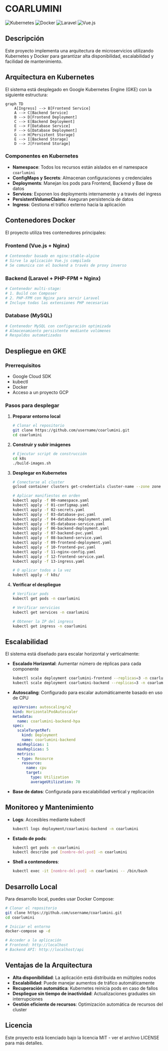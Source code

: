 # COARLUMINI 

![Kubernetes](https://img.shields.io/badge/kubernetes-326CE5?style=for-the-badge&logo=kubernetes&logoColor=white)
![Docker](https://img.shields.io/badge/docker-2496ED?style=for-the-badge&logo=docker&logoColor=white)
![Laravel](https://img.shields.io/badge/Laravel-FF2D20?style=for-the-badge&logo=laravel&logoColor=white)
![Vue.js](https://img.shields.io/badge/Vue.js-4FC08D?style=for-the-badge&logo=vue.js&logoColor=white)

## Descripción

Este proyecto implementa una arquitectura de microservicios utilizando Kubernetes y Docker para garantizar alta disponibilidad, escalabilidad y facilidad de mantenimiento.

## Arquitectura en Kubernetes

El sistema está desplegado en Google Kubernetes Engine (GKE) con la siguiente estructura:

```mermaid
graph TD
    A[Ingress] --> B[Frontend Service]
    A --> C[Backend Service]
    B --> D[Frontend Deployment]
    C --> E[Backend Deployment]
    E --> F[Database Service]
    F --> G[Database Deployment]
    G --> H[Persistent Storage]
    E --> I[Backend Storage]
    D --> J[Frontend Storage]
```

### Componentes en Kubernetes

- **Namespace**: Todos los recursos están aislados en el namespace `coarlumini`
- **ConfigMaps y Secrets**: Almacenan configuraciones y credenciales
- **Deployments**: Manejan los pods para Frontend, Backend y Base de datos
- **Services**: Exponen los deployments internamente y a través del ingress
- **PersistentVolumeClaims**: Aseguran persistencia de datos
- **Ingress**: Gestiona el tráfico externo hacia la aplicación

## Contenedores Docker

El proyecto utiliza tres contenedores principales:

### Frontend (Vue.js + Nginx)

```dockerfile
# Contenedor basado en nginx:stable-alpine
# Sirve la aplicación Vue.js compilada
# Se comunica con el backend a través de proxy inverso
```

### Backend (Laravel + PHP-FPM + Nginx)

```dockerfile
# Contenedor multi-stage:
# 1. Build con Composer
# 2. PHP-FPM con Nginx para servir Laravel
# Incluye todas las extensiones PHP necesarias
```

### Database (MySQL)

```dockerfile
# Contenedor MySQL con configuración optimizada
# Almacenamiento persistente mediante volúmenes
# Respaldos automatizados
```

## Despliegue en GKE

### Prerrequisitos

- Google Cloud SDK
- kubectl
- Docker
- Acceso a un proyecto GCP

### Pasos para desplegar

1. **Preparar entorno local**
   ```bash
   # Clonar el repositorio
   git clone https://github.com/username/coarlumini.git
   cd coarlumini
   ```

2. **Construir y subir imágenes**
   ```bash
   # Ejecutar script de construcción
   cd k8s
   ./build-images.sh
   ```

3. **Desplegar en Kubernetes**
   ```bash
   # Conectarse al cluster
   gcloud container clusters get-credentials cluster-name --zone zone --project project-id

   # Aplicar manifiestos en orden
   kubectl apply -f 00-namespace.yaml
   kubectl apply -f 01-configmap.yaml
   kubectl apply -f 02-secrets.yaml
   kubectl apply -f 03-database-pvc.yaml
   kubectl apply -f 04-database-deployment.yaml
   kubectl apply -f 05-database-service.yaml
   kubectl apply -f 06-backend-deployment.yaml
   kubectl apply -f 07-backend-pvc.yaml
   kubectl apply -f 08-backend-service.yaml
   kubectl apply -f 09-frontend-deployment.yaml
   kubectl apply -f 10-frontend-pvc.yaml
   kubectl apply -f 11-nginx-config.yaml
   kubectl apply -f 12-frontend-service.yaml
   kubectl apply -f 13-ingress.yaml

   # O aplicar todos a la vez
   kubectl apply -f k8s/
   ```

4. **Verificar el despliegue**
   ```bash
   # Verificar pods
   kubectl get pods -n coarlumini

   # Verificar servicios
   kubectl get services -n coarlumini

   # Obtener la IP del ingress
   kubectl get ingress -n coarlumini
   ```

## Escalabilidad

El sistema está diseñado para escalar horizontal y verticalmente:

- **Escalado Horizontal**: Aumentar número de réplicas para cada componente
  ```bash
  kubectl scale deployment coarlumini-frontend --replicas=3 -n coarlumini
  kubectl scale deployment coarlumini-backend --replicas=3 -n coarlumini
  ```

- **Autoscaling**: Configurado para escalar automáticamente basado en uso de CPU
  ```yaml
  apiVersion: autoscaling/v2
  kind: HorizontalPodAutoscaler
  metadata:
    name: coarlumini-backend-hpa
  spec:
    scaleTargetRef:
      kind: Deployment
      name: coarlumini-backend
    minReplicas: 1
    maxReplicas: 5
    metrics:
    - type: Resource
      resource:
        name: cpu
        target:
          type: Utilization
          averageUtilization: 70
  ```

- **Base de datos**: Configurada para escalabilidad vertical y replicación

## Monitoreo y Mantenimiento

- **Logs**: Accesibles mediante kubectl
  ```bash
  kubectl logs deployment/coarlumini-backend -n coarlumini
  ```

- **Estado de pods**:
  ```bash
  kubectl get pods -n coarlumini
  kubectl describe pod [nombre-del-pod] -n coarlumini
  ```

- **Shell a contenedores**:
  ```bash
  kubectl exec -it [nombre-del-pod] -n coarlumini -- /bin/bash
  ```

## Desarrollo Local

Para desarrollo local, puedes usar Docker Compose:

```bash
# Clonar el repositorio
git clone https://github.com/username/coarlumini.git
cd coarlumini

# Iniciar el entorno
docker-compose up -d

# Acceder a la aplicación
# Frontend: http://localhost
# Backend API: http://localhost/api
```

## Ventajas de la Arquitectura

- **Alta disponibilidad**: La aplicación está distribuida en múltiples nodos
- **Escalabilidad**: Puede manejar aumentos de tráfico automáticamente
- **Recuperación automática**: Kubernetes reinicia pods en caso de fallos
- **Despliegue sin tiempo de inactividad**: Actualizaciones graduales sin interrupciones
- **Gestión eficiente de recursos**: Optimización automática de recursos del cluster

## Licencia

Este proyecto está licenciado bajo la licencia MIT - ver el archivo LICENSE para más detalles.
